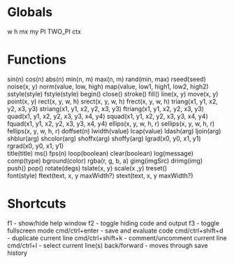 # Globals

w
h
mx
my
PI
TWO_PI
ctx

# Functions

sin(n)
cos(n)
abs(n)
min(n, m)
max(n, m)
rand(min, max)
rseed(seed)
noise(x, y)
norm(value, low, high)
map(value, low1, high1, low2, high2)
<br>
sstyle(style)
fstyle(style)
begin()
close()
stroke()
fill()
line(x, y)
move(x, y)
point(x, y)
rect(x, y, w, h)
srect(x, y, w, h)
frect(x, y, w, h)
triang(x1, y1, x2, y2, x3, y3)
striang(x1, y1, x2, y2, x3, y3)
ftriang(x1, y1, x2, y2, x3, y3)
quad(x1, y1, x2, y2, x3, y3, x4, y4)
squad(x1, y1, x2, y2, x3, y3, x4, y4)
fquad(x1, y1, x2, y2, x3, y3, x4, y4)
ellips(x, y, w, h, r)
sellips(x, y, w, h, r)
fellips(x, y, w, h, r)
doffset(n)
lwidth(value)
lcap(value)
ldash(arg)
ljoin(arg)
shblur(arg)
shcolor(arg)
shoffx(arg)
shoffy(arg)
lgrad(x0, y0, x1, y1)
rgrad(x0, y0, x1, y1)
<br>
title(title)
ms()
fps(n)
loop(boolean)
clear(boolean)
log(message)
comp(type)
bground(color)
rgba(r, g, b, a)
gimg(imgSrc)
drimg(img)
<br>
push()
pop()
rotate(degs)
tslate(x, y)
scale(x ,y)
treset()
<br>
font(style)
ftext(text, x, y maxWidth?)
stext(text, x, y maxWidth?)

# Shortcuts

f1 - show/hide help window
f2 - toggle hiding code and output
f3 - toggle fullscreen mode
cmd/ctrl+enter - save and evaluate code
cmd/ctrl+shift+d - duplicate current line
cmd/ctrl+shift+k - comment/uncomment current line
cmd/ctrl+l - select current line(s)
back/forward - moves through save history
